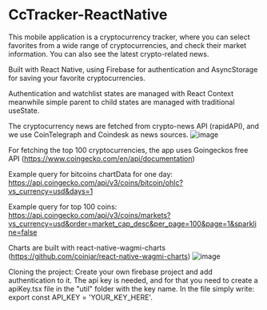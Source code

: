# CcTracker-ReactNative

This mobile application is a cryptocurrency tracker, where you can select favorites from a wide range of cryptocurrencies, and check their market information. You can also see the latest crypto-related news.

Built with React Native, using Firebase for authentication and AsyncStorage for saving your favorite cryptocurrencies. 

Authentication and watchlist states are managed with React Context meanwhile simple parent to child states are managed with traditional useState.

The cryptocurrency news are fetched from crypto-news API (rapidAPI), and we use CoinTelegraph and Coindesk as news sources.
![image](https://user-images.githubusercontent.com/64839531/234488334-b85dbd05-7ab2-47e9-88bb-266883f0571c.png)


For fetching the top 100 cryptocurrencies, the app uses Goingeckos free API (https://www.coingecko.com/en/api/documentation)

Example query for bitcoins chartData for one day: https://api.coingecko.com/api/v3/coins/bitcoin/ohlc?vs_currency=usd&days=1

Example query for top 100 coins: https://api.coingecko.com/api/v3/coins/markets?vs_currency=usd&order=market_cap_desc&per_page=100&page=1&sparkline=false

Charts are built with react-native-wagmi-charts (https://github.com/coinjar/react-native-wagmi-charts)
![image](https://user-images.githubusercontent.com/64839531/232705917-8eafa776-d438-4932-bfb8-de12ecc0f36b.png)


Cloning the project:
Create your own firebase project and add authentication to it. The api key is needed, and for that you need to create a apiKey.tsx file in the "util" folder with the key name. In the file simply write: export const API_KEY = 'YOUR_KEY_HERE'.
